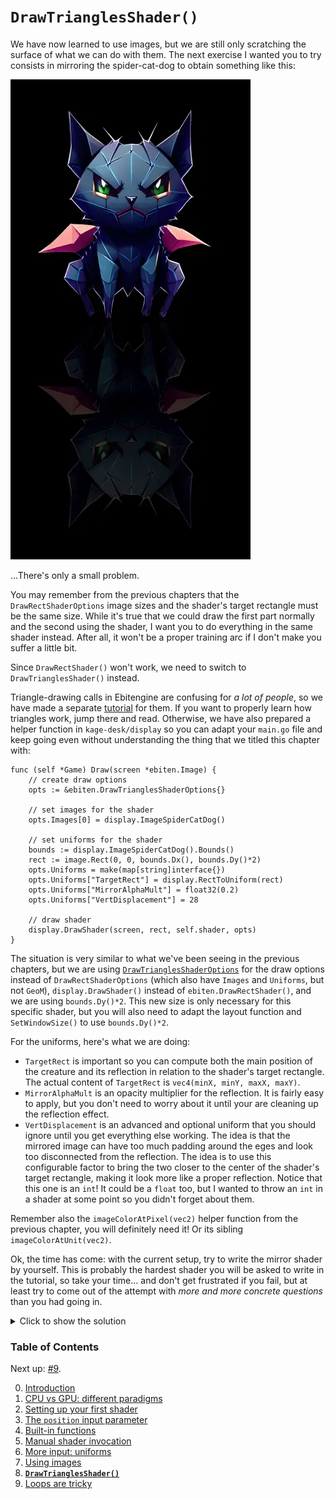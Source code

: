 # `DrawTrianglesShader()`

We have now learned to use images, but we are still only scratching the surface of what we can do with them. The next exercise I wanted you to try consists in mirroring the spider-cat-dog to obtain something like this:

![](https://github.com/tinne26/kage-desk/blob/main/img/mirrored_creature.webp?raw=true)

...There's only a small problem.

You may remember from the previous chapters that the `DrawRectShaderOptions` image sizes and the shader's target rectangle must be the same size. While it's true that we could draw the first part normally and the second using the shader, I want you to do everything in the same shader instead. After all, it won't be a proper training arc if I don't make you suffer a little bit.

Since `DrawRectShader()` won't work, we need to switch to `DrawTrianglesShader()` instead.

Triangle-drawing calls in Ebitengine are confusing for *a lot of people*, so we have made a separate [tutorial](https://github.com/tinne26/kage-desk/blob/main/tutorials/misc/triangles.md) for them. If you want to properly learn how triangles work, jump there and read. Otherwise, we have also prepared a helper function in `kage-desk/display` so you can adapt your `main.go` file and keep going even without understanding the thing that we titled this chapter with:
```Golang
func (self *Game) Draw(screen *ebiten.Image) {
	// create draw options
	opts := &ebiten.DrawTrianglesShaderOptions{}

	// set images for the shader
	opts.Images[0] = display.ImageSpiderCatDog()

	// set uniforms for the shader
	bounds := display.ImageSpiderCatDog().Bounds()
	rect := image.Rect(0, 0, bounds.Dx(), bounds.Dy()*2)
	opts.Uniforms = make(map[string]interface{})
	opts.Uniforms["TargetRect"] = display.RectToUniform(rect)
	opts.Uniforms["MirrorAlphaMult"] = float32(0.2)
	opts.Uniforms["VertDisplacement"] = 28
	
	// draw shader
	display.DrawShader(screen, rect, self.shader, opts)
}
```

The situation is very similar to what we've been seeing in the previous chapters, but we are using [`DrawTrianglesShaderOptions`](https://pkg.go.dev/github.com/hajimehoshi/ebiten/v2#DrawTrianglesShaderOptions) for the draw options instead of `DrawRectShaderOptions` (which also have `Images` and `Uniforms`, but not `GeoM`), `display.DrawShader()` instead of `ebiten.DrawRectShader()`, and we are using `bounds.Dy()*2`. This new size is only necessary for this specific shader, but you will also need to adapt the layout function and `SetWindowSize()` to use `bounds.Dy()*2`.

For the uniforms, here's what we are doing:
- `TargetRect` is important so you can compute both the main position of the creature and its reflection in relation to the shader's target rectangle. The actual content of `TargetRect` is `vec4(minX, minY, maxX, maxY)`.
- `MirrorAlphaMult` is an opacity multiplier for the reflection. It is fairly easy to apply, but you don't need to worry about it until your are cleaning up the reflection effect.
- `VertDisplacement` is an advanced and optional uniform that you should ignore until you get everything else working. The idea is that the mirrored image can have too much padding around the eges and look too disconnected from the reflection. The idea is to use this configurable factor to bring the two closer to the center of the shader's target rectangle, making it look more like a proper reflection. Notice that this one is an `int`! It could be a `float` too, but I wanted to throw an `int` in a shader at some point so you didn't forget about them.

Remember also the `imageColorAtPixel(vec2)` helper function from the previous chapter, you will definitely need it! Or its sibling `imageColorAtUnit(vec2)`.

Ok, the time has come: with the current setup, try to write the mirror shader by yourself. This is probably the hardest shader you will be asked to write in the tutorial, so take your time... and don't get frustrated if you fail, but at least try to come out of the attempt with *more and more concrete questions* than you had going in.

<details>
<summary>Click to show the solution</summary>

```Golang
func Fragment(position vec4, _ vec2, _ vec4) vec4 {
	// prepare helper information
	relativePos := vec2(position.x - TargetRect[0], position.y - TargetRect[1])
	rectHeight := TargetRect[3] - TargetRect[1]
	yCenter := rectHeight/2

	// apply displacement
	relativePos.y += float(VertDisplacement)*sign(relativePos.y - yCenter)

	// top part (unmodified creature)
	mainColor := imageColorAtPixel(relativePos)

	// bottom part (inverted and alpha-adjusted creature)
	mirrorPosition := vec2(relativePos.x, rectHeight - relativePos.y)
	mirrorColor := imageColorAtPixel(mirrorPosition)*MirrorAlphaMult

	// compose the result
	return mainColor + mirrorColor
}
```
*(Full program available at [examples/intro/mirror](https://github.com/tinne26/kage-desk/blob/main/examples/intro/mirror))*
</details>


### Table of Contents
Next up: [#9](https://github.com/tinne26/kage-desk/blob/main/tutorials/intro/09_loops.md).

0. [Introduction](https://github.com/tinne26/kage-desk/blob/main/tutorials/intro/00_introduction.md)
1. [CPU vs GPU: different paradigms](https://github.com/tinne26/kage-desk/blob/main/tutorials/intro/01_cpu_vs_gpu.md)
2. [Setting up your first shader](https://github.com/tinne26/kage-desk/blob/main/tutorials/intro/02_shader_setup.md)
3. [The `position` input parameter](https://github.com/tinne26/kage-desk/blob/main/tutorials/intro/03_position_input.md)
4. [Built-in functions](https://github.com/tinne26/kage-desk/blob/main/tutorials/intro/04_built_in_functions.md)
5. [Manual shader invocation](https://github.com/tinne26/kage-desk/blob/main/tutorials/intro/05_invoke_shader.md)
6. [More input: uniforms](https://github.com/tinne26/kage-desk/blob/main/tutorials/intro/06_uniforms.md)
7. [Using images](https://github.com/tinne26/kage-desk/blob/main/tutorials/intro/07_images.md)
8. [**`DrawTrianglesShader()`**](https://github.com/tinne26/kage-desk/blob/main/tutorials/intro/08_triangles.md)
9. [Loops are tricky](https://github.com/tinne26/kage-desk/blob/main/tutorials/intro/09_loops.md)
<!-- 10. [Tutorial end](https://github.com/tinne26/kage-desk/blob/main/tutorials/intro/10_end.md) -->
